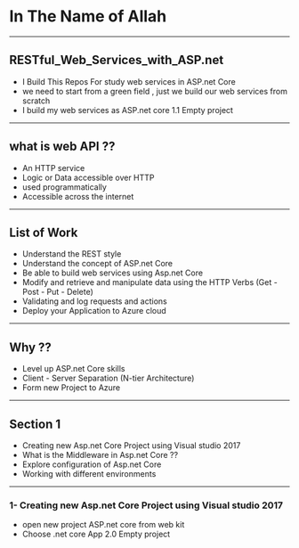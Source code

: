 # In The Name of Allah
---
## RESTful_Web_Services_with_ASP.net
 - I Build This Repos For study web services in ASP.net Core
 - we need to start from a green field , just we build our web services from scratch
 - I build my web services as ASP.net core 1.1 Empty project

---
## what is web API ??
 - An HTTP service
 - Logic or Data accessible over HTTP
 - used programmatically
 - Accessible across the internet

---
## List of Work
 - Understand the REST style
 - Understand the concept of ASP.net Core
 - Be able to build web services using Asp.net Core
 - Modify and retrieve and manipulate data using the HTTP Verbs (Get - Post - Put - Delete)
 - Validating and log requests and actions
 - Deploy your Application to Azure cloud

 ---
## Why ??
  - Level up ASP.net Core skills
  - Client - Server Separation (N-tier Architecture)
  - Form new Project to Azure

---
## Section 1
 - Creating new Asp.net Core Project using Visual studio 2017
 - What is the Middleware in Asp.net Core ??
 - Explore configuration of Asp.net Core
 - Working with different environments  

---
### 1- Creating new Asp.net Core Project using Visual studio 2017
 - open new project ASP.net core from web kit
 - Choose .net core App 2.0 Empty project
